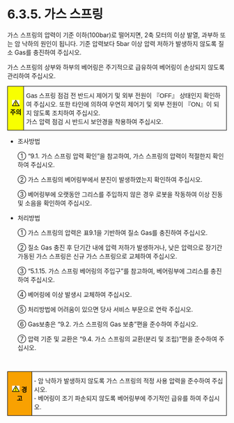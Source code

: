 ﻿# 6.3.5. 가스 스프링

가스 스프링의 압력이 기준 이하(100bar)로 떨어지면, 2축 모터의 이상 발열, 과부하 또는 암 낙하의 원인이 됩니다. 
기준 압력보다 5bar 이상 압력 저하가 발생하지 않도록 질소 Gas를 충진하여 주십시오.

가스 스프링의 상부와 하부의 베어링은 주기적으로 급유하여 베어링이 손상되지 않도록 관리하여 주십시오.

<style type="text/css">
.tg  {border-collapse:collapse;border-spacing:0;}
.tg td{border-color:black;border-style:solid;border-width:1px;font-family:Arial, sans-serif;font-size:14px;
  overflow:hidden;padding:10px 5px;word-break:normal;}
.tg th{border-color:black;border-style:solid;border-width:1px;font-family:Arial, sans-serif;font-size:14px;
  font-weight:normal;overflow:hidden;padding:10px 5px;word-break:normal;}
.tg .tg-cly1{text-align:left;vertical-align:middle}
.tg .tg-b001{background-color:#f8ff00;color:#000000;font-weight:bold;text-align:center;vertical-align:middle}
</style>
<table class="tg">
<thead>
  <tr>
    <td class="tg-b001"><img src="../../_assets/작은주의표시.png"> 주의</td>
    <td class="tg-cly1">Gas 스프링 점검 전 반드시 제어기 및 외부 전원이 『OFF』 상태인지 확인하여 주십시오. 또한 타인에 의하여 우연히 제어기 및 외부 전원이 『ON』이 되지 않도록 조치하여 주십시오.<br>
가스 압력 점검 시 반드시 보안경을 착용하여 주십시오.
</td>
  </tr>
</thead>
</table>


*	조사방법

    ①	“9.1. 가스 스프링 압력 확인”을 참고하여, 가스 스프링의 압력이 적절한지 확인하여 주십시오.

    ②	가스 스프링의 베어링부에서 분진이 발생하였는지 확인하여 주십시오.

    ③	베어링부에 오랫동안 그리스를 주입하지 않은 경우 로봇을 작동하여 이상 진동 및 소음을 확인하여 주십시오.

*	처리방법

    ①	가스 스프링의 압력은 표9.1을 기반하여 질소 Gas를 충진하여 주십시오.

    ②	질소 Gas 충진 후 단기간 내에 압력 저하가 발생하거나, 낮은 압력으로 장기간 가동된 가스 스프링은 신규 가스 스프링으로 교체하여 주십시오.

    ③	“5.1.15. 가스 스프링 베어링의 주입구”를 참고하여, 베어링부에 그리스를 충진하여 주십시오.

    ④	베어링에 이상 발생시 교체하여 주십시오.

    ⑤	처리방법에 어려움이 있으면 당사 서비스 부문으로 연락 주십시오.

    ⑥	Gas보충은 “9.2. 가스 스프링의 Gas 보충”편을  준수하여 주십시오.

    ⑦	압력 기준 및 교환은 “9.4. 가스 스프링의 교환(분리 및 조립)”편을 준수하여 주십시오.
    
    <br>

<style type="text/css">
.tg  {border-collapse:collapse;border-spacing:0;}
.tg td{border-color:black;border-style:solid;border-width:1px;font-family:Arial, sans-serif;font-size:14px;
  overflow:hidden;padding:10px 5px;word-break:normal;}
.tg th{border-color:black;border-style:solid;border-width:1px;font-family:Arial, sans-serif;font-size:14px;
  font-weight:normal;overflow:hidden;padding:10px 5px;word-break:normal;}
.tg .tg-cly1{text-align:left;vertical-align:middle}
.tg .tg-e3v1{background-color:#f8a102;color:#000000;font-weight:bold;text-align:center;vertical-align:middle}
</style>
<table class="tg">
<thead>
  <tr>
    <td class="tg-e3v1"><img src="../../_assets/작은주의표시.png"> 경고</td>
    <td class="tg-cly1">-	암 낙하가 발생하지 않도록 가스 스프링의 적정 사용 압력을 준수하여 주십시오.<br>
-	베어링이 조기 파손되지 않도록 베어링부에 주기적인 급유를 하여 주십시오.
</td>
  </tr>
</thead>
</table>



